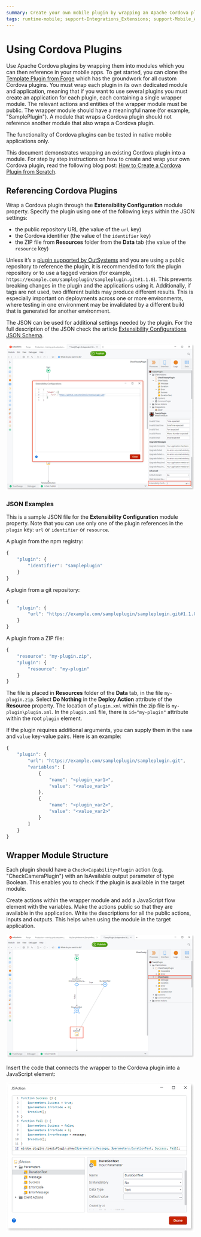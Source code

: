 ```yaml
---
summary: Create your own mobile plugin by wrapping an Apache Cordova plugin into an OutSystems module. Reference the plugin from the npm registry or git repository, or write it from zero.
tags: runtime-mobile; support-Integrations_Extensions; support-Mobile_Apps
---
```


# Using Cordova Plugins

Use Apache Cordova plugins by wrapping them into modules which you can then reference in your mobile apps. To get started, you can clone the [Template Plugin from Forge](<https://www.outsystems.com/forge/component-overview/1676/template-plugin/>) which has the groundwork for all custom Cordova plugins. You must wrap each plugin in its own dedicated module and application, meaning that if you want to use several plugins you must create an application for each plugin, each containing a single wrapper module. The relevant actions and entities of the wrapper module must be public. The wrapper module should have a meaningful name (for example, "SamplePlugin"). A module that wraps a Cordova plugin should not reference another module that also wraps a Cordova plugin.

The functionality of Cordova plugins can be tested in native mobile applications only.

This document demonstrates wrapping an existing Cordova plugin into a module. 
For step by step instructions on how to create and wrap your own Cordova plugin, read the following blog post: [How to Create a Cordova Plugin from Scratch](<https://www.outsystems.com/blog/posts/how-to-create-a-cordova-plugin-from-scratch/>).


## Referencing Cordova Plugins

Wrap a Cordova plugin through the **Extensibility Configuration** module property. Specify the plugin using one of the following keys within the JSON settings:

* the public repository URL (the value of the `url` key)
* the Cordova identifier (the value of the `identifier` key)
* the ZIP file from **Resources** folder from the **Data** tab (the value of the `resource` key)

Unless it’s a [plugin supported by OutSystems](intro.md) and you are using a public repository to reference the plugin, it is recommended to fork the plugin repository or to use a tagged version (for example, `https://example.com/sampleplugin/sampleplugin.git#1.1.0`). This prevents breaking changes in the plugin and the applications using it. Additionally, if tags are not used, two different builds may produce different results. This is especially important on deployments across one or more environments, where testing in one environment may be invalidated by a different build that is generated for another environment.

The JSON can be used for additional settings needed by the plugin. For the full description of the JSON check the article [Extensibility Configurations JSON Schema](<../../deliver-mobile/customize-mobile-app/extensibility-configurations-json-schema.md>).

![](<images/plugin-exensibility-window.png>)

### JSON Examples

This is a sample JSON file for the **Extensibility Configuration** module property. Note that you can use only one of the plugin references in the `plugin` key: `url` or `identifier` or `resource`.

A plugin from the npm registry:

```javascript
{
    "plugin": {
        "identifier": "sampleplugin"
    }
}
```

A plugin from a git repository:

```javascript
{
    "plugin": {
        "url": "https://example.com/sampleplugin/sampleplugin.git#1.1.0"
    }
}
```

A plugin from a ZIP file:

```javascript
{
    "resource": "my-plugin.zip",
    "plugin": {
        "resource": "my-plugin"
    }
}
```

The file is placed in **Resources** folder of the **Data** tab, in the file `my-plugin.zip`. Select **Do Nothing** in the **Deploy Action** attribute of the **Resource** property. The location of `plugin.xml` within the zip file is `my-plugin\plugin.xml`. In the `plugin.xml` file, there is `id="my-plugin"` attribute within the root `plugin` element.

If the plugin requires additional arguments, you can supply them in the `name` and `value` key-value pairs. 
Here is an example:

```javascript
{
    "plugin": {
        "url": "https://example.com/sampleplugin/sampleplugin.git",
        "variables": [
            {
                "name": "<plugin_var1>",
                "value": "<value_var1>"
            },
            {
                "name": "<plugin_var2>",
                "value": "<value_var2>"
            }
        ]
    }
}
```

## Wrapper Module Structure

Each plugin should have a `Check<Capability>Plugin` action (e.g. "CheckCameraPlugin") with an IsAvailable output parameter of type Boolean. This enables you to check if the plugin is available in the target module.

Create actions within the wrapper module and add a JavaScript flow element with the variables. Make the actions public so that they are available in the application. Write the descriptions for all the public actions, inputs and outputs. This helps when using the module in the target application.

![](<images/plugin-exensibility-actions.png>)

Insert the code that connects the wrapper to the Cordova plugin into a JavaScript element:

![](<images/plugin-exensibility-js.png>)

